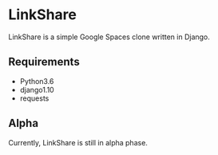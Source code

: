 # LinkShare
LinkShare is a simple Google Spaces clone written in Django. 

## Requirements
- Python3.6
- django1.10
- requests

## Alpha
Currently, LinkShare is still in alpha phase.
